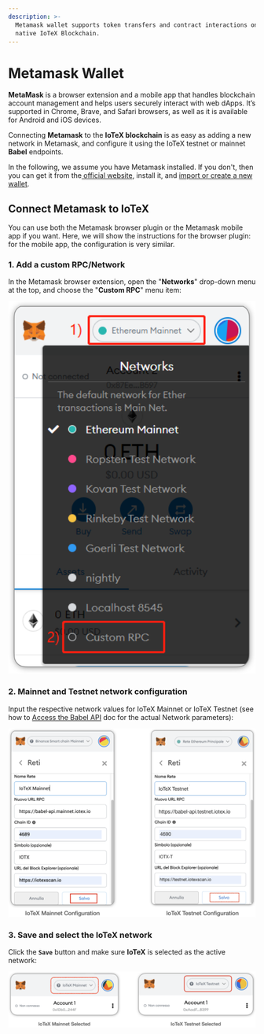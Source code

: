 ```yaml
---
description: >-
  Metamask wallet supports token transfers and contract interactions on the
  native IoTeX Blockchain.
---
```


# Metamask Wallet

**MetaMask** is a browser extension and a mobile app that handles blockchain account management and helps users securely interact with web dApps. It’s supported in Chrome, Brave, and Safari browsers, as well as it is available for Android and iOS devices.

Connecting **Metamask** to the **IoTeX blockchain** is as easy as adding a new network in Metamask, and configure it using the IoTeX testnet or mainnet **Babel** endpoints. 

In the following, we assume you have Metamask installed. If you don't, then you can get it from the[ official website](https://metamask.io/index.html), install it, and [import or create a new wallet](https://metamask.zendesk.com/hc/en-us/articles/360015489531-Getting-Started-With-MetaMask).

## Connect Metamask to IoTeX

You can use both the Metamask browser plugin or the Metamask mobile app if you want. Here, we will show the instructions for the browser plugin: for the mobile app, the configuration is very similar.

### 1. Add a custom RPC/Network

In the Metamask browser extension, open the "**Networks**" drop-down menu at the top, and choose the "**Custom RPC**" menu item:

![](../../.gitbook/assets/image%20%2815%29.png)

### 2. Mainnet and Testnet network configuration

Input the respective network values for IoTeX Mainnet or IoTeX Testnet \(see how to  [Access the Babel API](../../reference/babel-web3-api.md#access-the-babel-api) doc for the actual Network parameters\):

![](../../.gitbook/assets/image%20%2852%29.png)

### 3. Save and select the IoTeX network

Click the **`Save`** button and make sure **IoTeX** is selected as the active network:

![](../../.gitbook/assets/image%20%2842%29.png)

